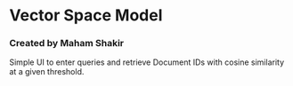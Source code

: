 # Vector Space Model

### Created by Maham Shakir

Simple UI to enter queries and retrieve Document IDs with cosine similarity at a given threshold. 


